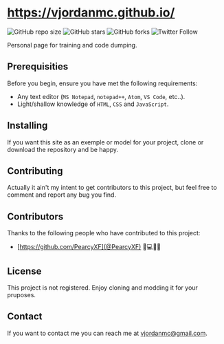 <!-- README.MD -->
# https://vjordanmc.github.io/

![GitHub repo size](https://img.shields.io/github/repo-size/vjordanmc/vjordanmc.github.io)
![GitHub stars](https://img.shields.io/github/stars/vjordanmc/vjordanmc.github.io?style=social)
![GitHub forks](https://img.shields.io/github/forks/vjordanmc/vjordanmc.github.io?style=social)
![Twitter Follow](https://img.shields.io/github/followers/vjordanmc?style=social)

Personal page for training and code dumping.

## Prerequisities

Before you begin, ensure you have met the following requirements:
* Any text editor (`MS Notepad`, `notepad++`, `Atom`, `VS Code`, etc..).
* Light/shallow knowledge of `HTML`, `CSS` and `JavaScript`.

## Installing

If you want this site as an exemple or model for your project, clone or download the repository and be happy.

## Contributing

Actually it ain't my intent to get contributors to this project, but feel free to comment and report any bug you find.

## Contributors

Thanks to the following people who have contributed to this project:

* [https://github.com/PearcyXF](@PearcyXF) 🚧💻💬🐛 

## License 

This project is not registered. Enjoy cloning and modding it for your pruposes.

## Contact 

If you want to contact me you can reach me at <vjordanmc@gmail.com>.